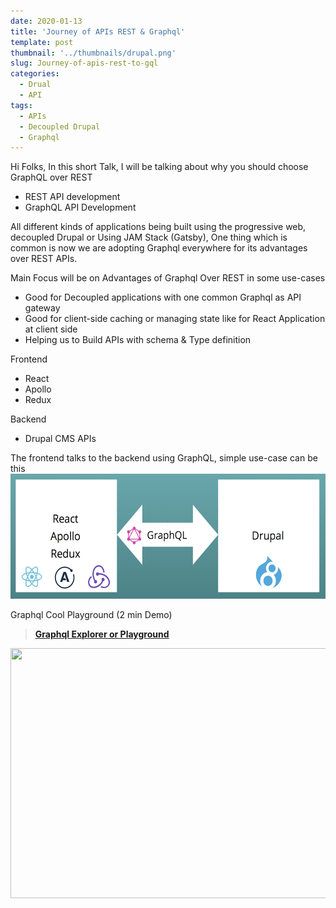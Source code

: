```yaml
---
date: 2020-01-13
title: 'Journey of APIs REST & Graphql'
template: post
thumbnail: '../thumbnails/drupal.png'
slug: Journey-of-apis-rest-to-gql
categories:
  - Drual
  - API
tags:
  - APIs
  - Decoupled Drupal
  - Graphql
---
```


Hi Folks,
In this short Talk, I will be talking about why you should choose GraphQL over REST 

* REST API development
* GraphQL API Development 

All different kinds of applications being built using the progressive web, decoupled Drupal or Using JAM Stack (Gatsby), One thing which is common is now we are adopting Graphql everywhere for its advantages over REST APIs.

Main Focus will be on Advantages of Graphql Over REST in some use-cases

* Good for Decoupled applications with one common Graphql as API gateway 
* Good for client-side caching or managing state like for React Application at client side
* Helping us to Build APIs with schema & Type definition

Frontend
* React
* Apollo
* Redux

Backend
* Drupal CMS APIs

The frontend talks to the backend using GraphQL, simple use-case can be this 
<img class="cp t u fy ak" src="../thumbnails/arch.png" width="600" height="200" role="presentation"/>

Graphql Cool Playground (2 min Demo)
> [**Graphql Explorer or Playground**]()

<img class="cp t u fy ak" src="https://miro.medium.com/max/3600/1*A1eQh4GlSP0Rjnt_u2VifQ.png" width="800" height="400" role="presentation"/>


